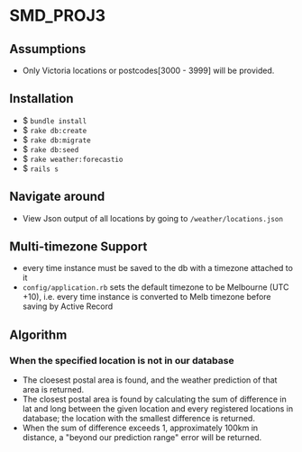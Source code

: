 # SMD_PROJ3

## Assumptions

* Only Victoria locations or postcodes[3000 - 3999] will be provided.

## Installation

* $ `bundle install`
* $ `rake db:create`
* $ `rake db:migrate`
* $ `rake db:seed`
* $ `rake weather:forecastio`
* $ `rails s`


## Navigate around

* View Json output of all locations by going to `/weather/locations.json`


## Multi-timezone Support

* every time instance must be saved to the db with a timezone attached to it
* `config/application.rb` sets the default timezone to be Melbourne (UTC +10), i.e. every time instance is converted to Melb timezone before saving by Active Record


## Algorithm
### When the specified location is not in our database

* The cloesest postal area is found, and the weather prediction of that area is returned.
* The closest postal area is found by calculating the sum of difference in lat and long between the given location and every registered locations in database; the location with the smallest difference is returned.
* When the sum of difference exceeds 1, approximately 100km in distance, a "beyond our prediction range" error will be returned.

